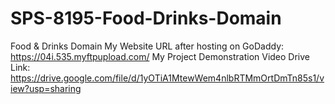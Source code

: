 # SPS-8195-Food-Drinks-Domain
Food &amp; Drinks Domain
My Website URL after hosting on GoDaddy: https://04i.535.myftpupload.com/
My Project Demonstration Video Drive Link: https://drive.google.com/file/d/1yOTiA1MtewWem4nlbRTMmOrtDmTn85s1/view?usp=sharing
